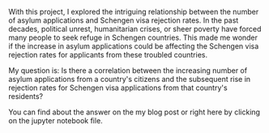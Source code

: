 With this project, I explored the intriguing relationship between the number of asylum applications and Schengen visa rejection rates. In the past decades, political unrest, humanitarian crises, or sheer poverty have forced many people to seek refuge in Schengen countries. This made me wonder if the increase in asylum applications could be affecting the Schengen visa rejection rates for applicants from these troubled countries. 

My question is: Is there a correlation between the increasing number of asylum applications from a country's citizens and the subsequent rise in rejection rates for Schengen visa applications from that country's residents?

You can find about the answer on the my blog post or right here by clicking on the jupyter notebook file.
